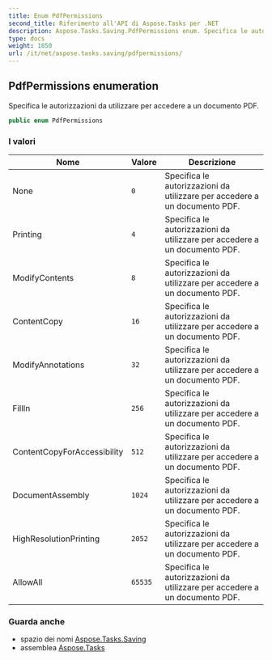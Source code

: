 ```yaml
---
title: Enum PdfPermissions
second_title: Riferimento all'API di Aspose.Tasks per .NET
description: Aspose.Tasks.Saving.PdfPermissions enum. Specifica le autorizzazioni da utilizzare per accedere a un documento PDF.
type: docs
weight: 1850
url: /it/net/aspose.tasks.saving/pdfpermissions/
---
```

## PdfPermissions enumeration

Specifica le autorizzazioni da utilizzare per accedere a un documento PDF.

```csharp
public enum PdfPermissions
```

### I valori

| Nome | Valore | Descrizione |
| --- | --- | --- |
| None | `0` | Specifica le autorizzazioni da utilizzare per accedere a un documento PDF. |
| Printing | `4` | Specifica le autorizzazioni da utilizzare per accedere a un documento PDF. |
| ModifyContents | `8` | Specifica le autorizzazioni da utilizzare per accedere a un documento PDF. |
| ContentCopy | `16` | Specifica le autorizzazioni da utilizzare per accedere a un documento PDF. |
| ModifyAnnotations | `32` | Specifica le autorizzazioni da utilizzare per accedere a un documento PDF. |
| FillIn | `256` | Specifica le autorizzazioni da utilizzare per accedere a un documento PDF. |
| ContentCopyForAccessibility | `512` | Specifica le autorizzazioni da utilizzare per accedere a un documento PDF. |
| DocumentAssembly | `1024` | Specifica le autorizzazioni da utilizzare per accedere a un documento PDF. |
| HighResolutionPrinting | `2052` | Specifica le autorizzazioni da utilizzare per accedere a un documento PDF. |
| AllowAll | `65535` | Specifica le autorizzazioni da utilizzare per accedere a un documento PDF. |

### Guarda anche

* spazio dei nomi [Aspose.Tasks.Saving](../../aspose.tasks.saving/)
* assemblea [Aspose.Tasks](../../)


